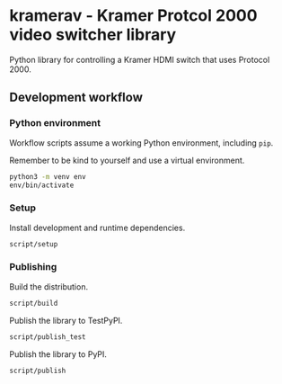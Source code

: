 # kramerav - Kramer Protcol 2000 video switcher library

Python library for controlling a Kramer HDMI switch that uses Protocol 2000.

## Development workflow

### Python environment

Workflow scripts assume a working Python environment, including `pip`.

Remember to be kind to yourself and use a virtual environment.

```sh
python3 -m venv env
env/bin/activate
```

### Setup

Install development and runtime dependencies.

```sh
script/setup
```

### Publishing

Build the distribution.

```sh
script/build
```

Publish the library to TestPyPI.

```sh
script/publish_test
```

Publish the library to PyPI.

```sh
script/publish
```
